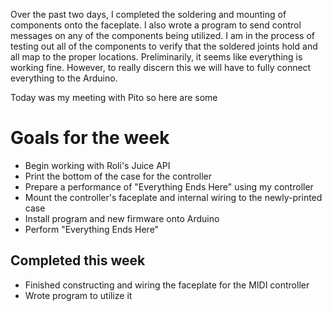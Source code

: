 Over the past two days, I completed the soldering and mounting of components onto the faceplate. I also wrote a program to send 
control messages on any of the components being utilized. I am in the process of testing out all of the components to verify
that the soldered joints hold and all map to the proper locations. Preliminarily, it seems like everything is working fine. However, to 
really discern this we will have to fully connect everything to the Arduino.


Today was my meeting with Pito so here are some
# Goals for the week
- Begin working with Roli's Juice API
- Print the bottom of the case for the controller
- Prepare a performance of "Everything Ends Here" using my controller
- Mount the controller's faceplate and internal wiring to the newly-printed case
- Install program and new firmware onto Arduino
- Perform "Everything Ends Here"


## Completed this week
- Finished constructing and wiring the faceplate for the MIDI controller
- Wrote program to utilize it
